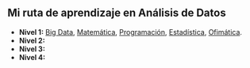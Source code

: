 ## Mi ruta de aprendizaje en Análisis de Datos

<ul>
    <li>
        <b>Nivel 1:</b> 
        <a href="https://github.com/eduuest/Backup-DA/tree/main/Nivel1/IntroDA">Big Data</a>, 
        <a href="https://github.com/eduuest/Backup-DA/tree/main/Nivel1/Matematica">Matemática</a>, 
        <a href="https://github.com/eduuest/Backup-DA/tree/main/Nivel1/Programacion">Programación</a>, 
        <a href="https://github.com/eduuest/Backup-DA/tree/main/Nivel1/Estadistica">Estadística</a>, 
        <a href="https://github.com/eduuest/Backup-DA/tree/main/Nivel1/Ofimatica">Ofimática</a>.
    </li>
    <li>
        <b>Nivel 2:</b>
    </li>
    <li>
        <b>Nivel 3:</b>
    </li>
    <li>
        <b>Nivel 4:</b>
    </li>
</ul>
